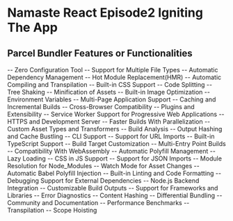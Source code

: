 # Namaste React Episode2 Igniting The App

## Parcel Bundler Features or Functionalities 

-- Zero Configuration Tool
-- Support for Multiple File Types
-- Automatic Dependency Management
-- Hot Module Replacement(HMR)
-- Automatic Compiling and Transpilation
-- Built-in CSS Support
-- Code Splitting
-- Tree Shaking
-- Minification of Assets
-- Built-in Image Optimization
-- Environment Variables
-- Multi-Page Application Support
-- Caching and Incremental Builds
-- Cross-Browser Compatibility
-- Plugins and Extensibility
-- Service Worker Support for Progressive Web Applications
-- HTTPS and Development Server
-- Faster Builds With Parallelization
-- Custom Asset Types and Transformers
-- Build Analysis
-- Output Hashing and Cache Bustling
-- CLI Support
-- Support for URL Imports
-- Built-in TypeScript Support
-- Build Target Customization
-- Multi-Entry Point Builds
-- Compatibility With WebAssembly
-- Automatic Polyfill Management
-- Lazy Loading
-- CSS in JS Support
-- Support for JSON Imports
-- Module Resolution for Node_Modules
-- Watch Mode for Asset Changes
-- Automatic Babel Polyfill Injection
-- Built-in Linting and Code Formatting
-- Debugging Support for External Dependencies
-- Node.js Backend Integration
-- Customizable Build Outputs
-- Support for Frameworks and Libraries
-- Error Diagnostics
-- Content Hashing
-- Differential Bundling
-- Community and Documentation
-- Performance Benchmarks
-- Transpilation
-- Scope Hoisting
